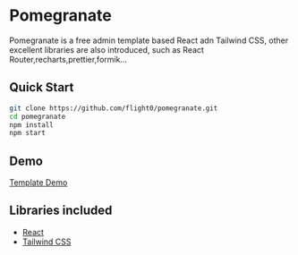 # Pomegranate

Pomegranate is a free admin template based React adn Tailwind CSS, other excellent libraries are also introduced, such as React Router,recharts,prettier,formik...

## Quick Start

```sh
git clone https://github.com/flight0/pomegranate.git
cd pomegranate
npm install
npm start
```

## Demo

[Template Demo](https://pomegranate.guixing.fun/)
  
## Libraries included

* [React](https://reactjs.org/)
* [Tailwind CSS](https://tailwindcss.com/)
